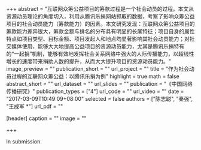 +++
abstract = "互联网众筹公益项目的筹款过程是一个社会动员的过程。本文从资源动员理论的角度切入，利用从腾讯乐捐网站抓取的数据，考察了影响众筹公益项目的社会动员能力（筹款能力）的因素。本文研究发现：互联网众筹公益项目的筹款能力差异很大，筹款金额与排名的分布具有明显的长尾特征；项目自身的属性特点如项目类型、目标金额、项目发起人和地点均显著影响其社会动员能力；对社交媒体使用，能够大大地提高公益项目的资源动员能力，尤其是腾讯乐捐特有的“一起捐”机制，能够有效地发挥社会关系网络中强大的人际传播能力，以超线性增长的速度带来捐助人数的提升，从而大大提升项目的资源动员能力。"
image_preview = ""
publication_short = ""
url_project = ""
title = "作为社会动员过程的互联网众筹公益：以腾讯乐捐为例"
highlight = true
math = false
abstract_short = ""
url_dataset = ""
url_slides = ""
publication = "《中国网络传播研究》"
publication_types = ["4"]
url_code = ""
url_video = ""
date = "2017-03-09T10:49:09+08:00"
selected = false
authors = ["陈志聪", "秦强", "王成军 *"]
url_pdf = ""

[header]
  caption = ""
  image = ""

+++

In submission.
